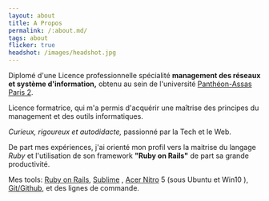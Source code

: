 ```yaml
---
layout: about
title: A Propos
permalink: /:about.md/
tags: about
flicker: true
headshot: /images/headshot.jpg
---
```


Diplomé d'une Licence professionnelle spécialité **management des réseaux et système d'information,** obtenu au sein de l'université [Panthéon-Assas Paris 2](https://www.u-paris2.fr). 

Licence formatrice, qui m'a permis d'acquérir une maîtrise des principes du management et des outils informatiques.

*Curieux, rigoureux et autodidacte,* passionné par la Tech et le Web.

De part mes expériences, j'ai orienté mon profil vers la maitrise du langage *Ruby* et l'utilisation de son framework **"Ruby on Rails"** de part sa grande productivité.

Mes tools: [Ruby on Rails](https://rubyonrails.org/), [Sublime](https://www.sublimetext.com/3) , [Acer Nitro](https://fr-store.acer.com/nitro-5-ordinateur-portable-an515-51-noir?gclid=Cj0KCQjwh6XmBRDRARIsAKNInDGPRr4FTvpxXL1_g60gNICZaKxeRXDWG9x0E-vDAcnTdeFbEJQwT_AaArCsEALw_wcB&gclsrc=aw.ds) 5 (sous Ubuntu et Win10 ), [Git/Github](https://github.com/andryjohn), et des lignes de commande.



<style>
.post-header,{
  text-align: center; /* Want the About Page header to be in the middle */
  
}
</style>
